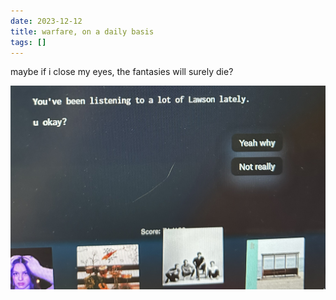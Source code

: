 ```yaml
---
date: 2023-12-12
title: warfare, on a daily basis
tags: []
---
```

maybe if i close my eyes, the fantasies will surely die?

![lawson](/img/06186682.jpeg)